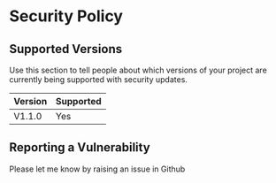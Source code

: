 # Security Policy

## Supported Versions

Use this section to tell people about which versions of your project are
currently being supported with security updates.

| Version | Supported          |
| ------- | ------------------ |
| V1.1.0  | Yes                |


## Reporting a Vulnerability

Please let me know by raising an issue in Github
